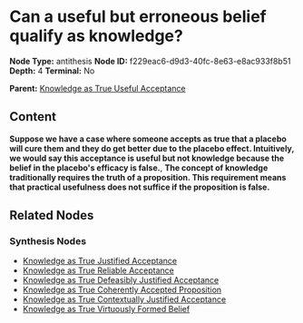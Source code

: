 # Can a useful but erroneous belief qualify as knowledge?

**Node Type:** antithesis
**Node ID:** f229eac6-d9d3-40fc-8e63-e8ac933f8b51
**Depth:** 4
**Terminal:** No

**Parent:** [Knowledge as True Useful Acceptance](knowledge-as-true-useful-acceptance-synthesis-4a2236fc-e314-4473-a0b9-30249b6ca7ad.md)

## Content

**Suppose we have a case where someone accepts as true that a placebo will cure them and they do get better due to the placebo effect. Intuitively, we would say this acceptance is useful but not knowledge because the belief in the placebo's efficacy is false.**, **The concept of knowledge traditionally requires the truth of a proposition. This requirement means that practical usefulness does not suffice if the proposition is false.**

## Related Nodes

### Synthesis Nodes

- [Knowledge as True Justified Acceptance](knowledge-as-true-justified-acceptance-synthesis-e6ad86a8-2cbb-4c28-8743-6065eb4978d1.md)
- [Knowledge as True Reliable Acceptance](knowledge-as-true-reliable-acceptance-synthesis-a14fc640-15c6-4463-a783-f8aa43e78d41.md)
- [Knowledge as True Defeasibly Justified Acceptance](knowledge-as-true-defeasibly-justified-acceptance-synthesis-b9b08e4e-3fdd-4fb8-ae9a-1b55015a208a.md)
- [Knowledge as True Coherently Accepted Proposition](knowledge-as-true-coherently-accepted-proposition-synthesis-71f543a2-80af-4506-92e8-9f99e8ae3490.md)
- [Knowledge as True Contextually Justified Acceptance](knowledge-as-true-contextually-justified-acceptance-synthesis-71b080b3-dde6-4d3f-896a-c1f6d89510b8.md)
- [Knowledge as True Virtuously Formed Belief](knowledge-as-true-virtuously-formed-belief-synthesis-29cf725f-eecf-4dd2-800d-04233eb08a59.md)
